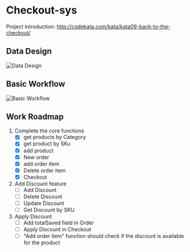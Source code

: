 # Checkout-sys

Project introduction:
http://codekata.com/kata/kata09-back-to-the-checkout/ 

## Data Design
![Data Design](https://github.com/AuryanZ/Checkout-sys/blob/feature/core-funcs/Imgs/ERD.png)

## Basic Workflow
![Basic Workflow](https://github.com/AuryanZ/Checkout-sys/blob/feature/core-funcs/Imgs/WorkFlow.png)

## Work Roadmap
1. Complete the core functions
    - [x] get products by Category
    - [x] get product by SKu
    - [x] add product
    - [x] New order
    - [x] add order item
    - [x] Delete order item
    - [X] Checkout

2. Add Discount feature
    - [ ] Add Discount
    - [ ] Delete Discount
    - [ ] Update Discount
    - [ ] Get Discount by SKU

3. Apply Discount
    - [ ] Add totalSaved field in Order
    - [ ] Apply Discount in Checkout
    - [ ] "Add order item" function should check if the discount is available for the product
